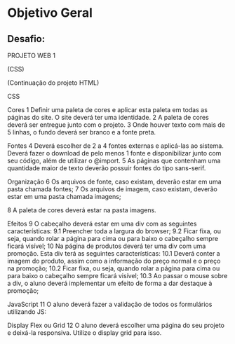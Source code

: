 # Objetivo Geral

## Desafio:
<p> PROJETO WEB 1

(CSS)

(Continuação do projeto HTML)

CSS

Cores
1 Definir uma paleta de cores e aplicar esta paleta em todas as
páginas do site. O site deverá ter uma identidade.
2 A paleta de cores deverá ser entregue junto com o projeto.
3 Onde houver texto com mais de 5 linhas, o fundo deverá ser
branco e a fonte preta.

Fontes
4 Deverá escolher de 2 a 4 fontes externas e aplicá-las ao sistema.
Deverá fazer o download de pelo menos 1 fonte e disponibilizar
junto com seu código, além de utilizar o @import.
5 As páginas que contenham uma quantidade maior de texto
deverão possuir fontes do tipo sans-serif.

Organização
6 Os arquivos de fonte, caso existam, deverão estar em uma
pasta chamada fontes;
7 Os arquivos de imagem, caso existam, deverão estar em uma
pasta chamada imagens;

8 A paleta de cores deverá estar na pasta imagens.

Efeitos
9 O cabeçalho deverá estar em uma div com as seguintes
características:
9.1 Preencher toda a largura do browser;
9.2 Ficar fixa, ou seja, quando rolar a página para cima ou para baixo o
cabeçalho sempre ficará visível;
10 Na página de produtos deverá ter uma div com uma promoção.
Esta div terá as seguintes características:
10.1 Deverá conter a imagem do produto, assim como a informação do preço
normal e o preço na promoção;
10.2 Ficar fixa, ou seja, quando rolar a página para cima ou para baixo o
cabeçalho sempre ficará visível;
10.3 Ao passar o mouse sobre a div, o aluno deverá implementar um efeito de
forma a dar destaque à promoção;

JavaScript
11 O aluno deverá fazer a validação de todos os formulários
utilizando JS:

Display Flex ou Grid
12 O aluno deverá escolher uma página do seu projeto e deixá-la
responsiva. Utilize o display grid para isso.</p>
